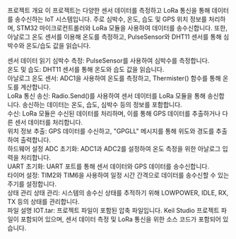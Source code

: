 프로젝트 개요
이 프로젝트는 다양한 센서 데이터를 측정하고 LoRa 통신을 통해 데이터를 송수신하는 IoT 시스템입니다. 주로 심박수, 온도, 습도 및 GPS 위치 정보를 처리하며, STM32 마이크로컨트롤러와 LoRa 모듈을 사용하여 데이터를 송수신합니다. 또한, 아날로그 온도 센서를 이용해 온도를 측정하고, PulseSensor와 DHT11 센서를 통해 심박수와 온도/습도 값을 읽습니다. <br>

센서 데이터 읽기
심박수 측정: PulseSensor를 사용하여 심박수를 측정합니다. <br>
온도 및 습도: DHT11 센서를 통해 온도와 습도 값을 읽습니다. <br>
아날로그 온도 센서: ADC1을 사용하여 온도를 측정하고, Thermister() 함수를 통해 온도를 계산합니다. <br>
LoRa 통신
송신: Radio.Send()를 사용하여 센서 데이터를 LoRa 모듈을 통해 송신합니다. 송신하는 데이터는 온도, 습도, 심박수 등의 정보를 포함합니다. <br>
수신: LoRa 모듈은 수신된 데이터를 처리하며, 이를 통해 GPS 데이터를 추출하거나 다른 센서 데이터를 처리합니다. <br>
위치 정보 추출: GPS 데이터를 수신하고, "GPGLL" 메시지를 통해 위도와 경도를 추출하여 출력합니다. <br>
하드웨어 설정
ADC 초기화: ADC1과 ADC2를 설정하여 온도 측정을 위한 아날로그 입력을 처리합니다. <br>
UART 초기화: UART 포트를 통해 센서 데이터와 GPS 데이터를 송수신합니다. <br>
타이머 설정: TIM2와 TIM6을 사용하여 일정 시간 간격으로 데이터를 송수신할 수 있는 주기를 설정합니다. <br>
상태 관리
상태 관리: 시스템의 송수신 상태를 추적하기 위해 LOWPOWER, IDLE, RX, TX 등의 상태를 관리합니다. <br>
파일 설명
IOT.tar: 프로젝트 파일이 포함된 압축 파일입니다. Keil Studio 프로젝트 파일이 포함되어 있으며, 센서 데이터 측정 및 LoRa 통신을 위한 소스 코드가 포함되어 있습니다. <br>
